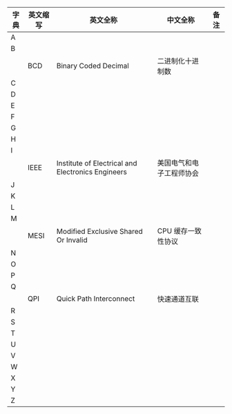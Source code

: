 |字典|英文缩写|英文全称|中文全称|备注|
|---|---|---|---|---|
|A|||||
|B|||||
||BCD|Binary Coded Decimal|二进制化十进制数||
|C|||||
|D|||||
|E|||||
|F|||||
|G|||||
|H|||||
|I|||||
||IEEE|Institute of Electrical and Electronics Engineers|美国电气和电子工程师协会||
|J|||||
|K|||||
|L|||||
|M|||||
||MESI|Modified Exclusive Shared Or Invalid|CPU 缓存一致性协议||
|N|||||
|O|||||
|P|||||
|Q|||||
||QPI|Quick Path Interconnect|快速通道互联||
|R|||||
|S|||||
|T|||||
|U|||||
|V|||||
|W|||||
|X|||||
|Y|||||
|Z|||||
